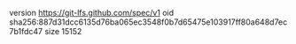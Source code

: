 version https://git-lfs.github.com/spec/v1
oid sha256:887d31dcc6135d76ba065ec3548f0b7d65475e103917ff80a648d7ec7b1fdc47
size 15152
